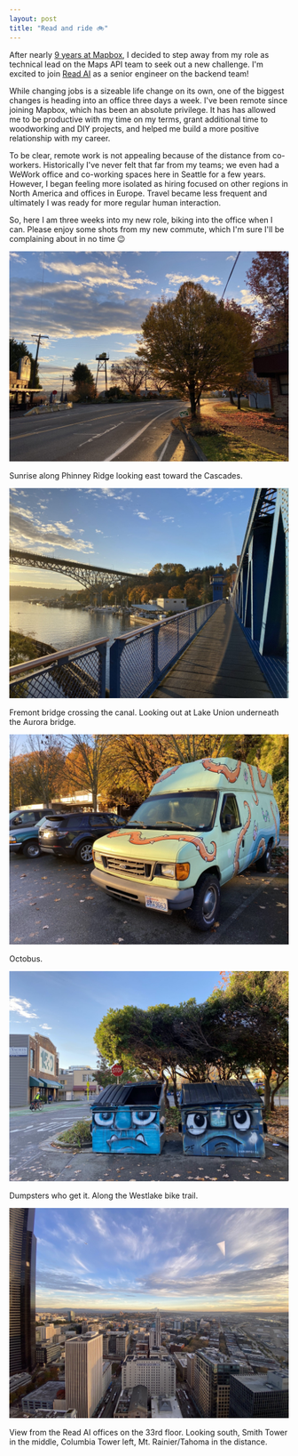 ```yaml
---
layout: post
title: "Read and ride 🚲"
---
```


After nearly [9 years at Mapbox](http://localhost:4000/posts/mapbox), I decided to step away from my role as technical lead on the Maps API team to seek out a new challenge. I'm excited to join [Read AI](https://read.ai) as a senior engineer on the backend team!

While changing jobs is a sizeable life change on its own, one of the biggest changes is heading into an office three days a week. I've been remote since joining Mapbox, which has been an absolute privilege. It has has allowed me to be productive with my time on my terms, grant additional time to woodworking and DIY projects, and helped me build a more positive relationship with my career.

To be clear, remote work is not appealing because of the distance from co-workers. Historically I've never felt that far from my teams; we even had a WeWork office and co-working spaces here in Seattle for a few years. However, I began feeling more isolated as hiring focused on other regions in North America and offices in Europe. Travel became less frequent and ultimately I was ready for more regular human interaction.

So, here I am three weeks into my new role, biking into the office when I can. Please enjoy some shots from my new commute, which I'm sure I'll be complaining about in no time 😉

![](/images/posts/read_ride_1.jpg) 

Sunrise along Phinney Ridge looking east toward the Cascades.

![](/images/posts/read_ride_3.jpg) 

Fremont bridge crossing the canal. Looking out at Lake Union underneath the Aurora bridge.

![](/images/posts/read_ride_2.jpg) 

Octobus.

![](/images/posts/read_ride_4.jpg) 

Dumpsters who get it. Along the Westlake bike trail.

![](/images/posts/read_ride_5.jpg)

View from the Read AI offices on the 33rd floor. Looking south, Smith Tower in the middle, Columbia Tower left, Mt. Rainier/Tahoma in the distance.